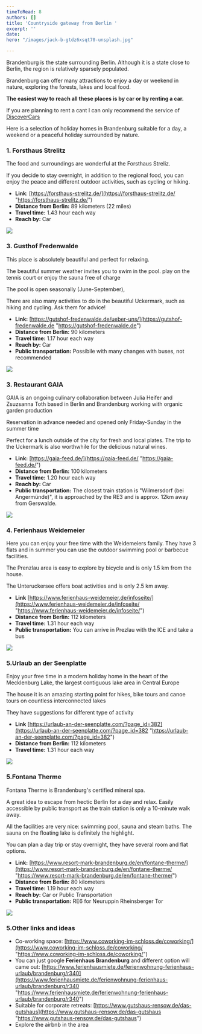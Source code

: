 ```yaml
---
timeToRead: 8
authors: []
title: 'Countryside gateway from Berlin '
excerpt: ''
date: 
hero: "/images/jack-b-gtdz6xsqt70-unsplash.jpg"

---
```

Brandenburg is the state surrounding Berlin. Although it is a state close to Berlin, the region is relatively sparsely populated.

Brandenburg can offer many attractions to enjoy a day or weekend in nature, exploring the forests, lakes and local food.

**The easiest way to reach all these places is by car or by renting a car.**

If you are planning to rent a cant I can only recommend the service of [DiscoverCars](https://www.discovercars.com/?a_aid=mailavarraso)

Here is a selection of holiday homes in Brandenburg suitable for a day, a weekend or a peaceful holiday surrounded by nature.

### 1. Forsthaus Strelitz

The food and surroundings are wonderful at the Forsthaus Streliz.

If you decide to stay overnight, in addition to the regional food, you can enjoy the peace and different outdoor activities, such as cycling or hiking.

* **Link**: [https://forsthaus-strelitz.de/](https://forsthaus-strelitz.de/ "https://forsthaus-strelitz.de/")
* **Distance from Berlin:** 89 kilometers (22 miles)
* **Travel time:** 1.43 hour each way
* **Reach by:** Car

![](/images/img_5640.jpg)

### 3. Gusthof Fredenwalde

This place is absolutely beautiful and perfect for relaxing.

The beautiful summer weather invites you to swim in the pool. play on the tennis court or enjoy the sauna free of charge

The pool is open seasonally (June-September),

There are also many activities to do in the beautiful Uckermark, such as hiking and cycling. Ask them for advice!

* **Link:** [https://gutshof-fredenwalde.de/ueber-uns/](https://gutshof-fredenwalde.de "https://gutshof-fredenwalde.de")
* **Distance from Berlin:** 90 kilometers
* **Travel time:** 1.17 hour each way
* **Reach by:** Car
* **Public transportation:** Possibile with many changes with buses, not recommended

![](/images/1-fredenwalde_09-20_dji_0720-570x570.jpg)

### 3. Restaurant GAIA

GAIA is an ongoing culinary collaboration between Julia Heifer and Zsuzsanna Toth based in Berlin and Brandenburg working with organic garden production

Reservation in advance needed and opened only Friday-Sunday in the summer time

Perfect for a lunch outside of the city for fresh and local plates. The trip to the Uckermark is also worthwhile for the delicious natural wines.

* **Link:** [https://gaia-feed.de/](https://gaia-feed.de/ "https://gaia-feed.de/")
* **Distance from Berlin:** 100 kilometers
* **Travel time:** 1.20 hour each way
* **Reach by:** Car
* **Public transportation:** The closest train station is "Wilmersdorf (bei Angermünde)", it is approached by the RE3 and is approx. 12km away from Gerswalde.

![](/images/gaia_2_dontuse_option-1_in.jpg)

### 4. Ferienhaus Weidemeier

Here you can enjoy your free time with the Weidemeiers family. They have 3 flats and in summer you can use the outdoor swimming pool or barbecue facilities.

The Prenzlau area is easy to explore by bicycle and is only 1.5 km from the house.

The Unteruckersee offers boat activities and is only 2.5 km away.

* **Link** [https://www.ferienhaus-weidemeier.de/infoseite/](https://www.ferienhaus-weidemeier.de/infoseite/ "https://www.ferienhaus-weidemeier.de/infoseite/")
* **Distance from Berlin:** 112 kilometers
* **Travel time:** 1.31 hour each way
* **Public transportation:** You can arrive in Prezlau with the ICE and take a bus

![](/images/ferienhaus-weidemeier56-scaled.jpg)

### 5.Urlaub an der Seenplatte

Enjoy your free time in a modern holiday home in the heart of the Mecklenburg Lake, the largest contiguous lake area in Central Europe

The house it is an amazing starting point for hikes, bike tours and canoe tours on countless interconnected lakes

They have suggestions for different type of activity

* **Link**  [https://urlaub-an-der-seenplatte.com/?page_id=382](https://urlaub-an-der-seenplatte.com/?page_id=382 "https://urlaub-an-der-seenplatte.com/?page_id=382")
* **Distance from Berlin:** 112 kilometers
* **Travel time:** 1.31 hour each way

![](/images/img_1693-e1526913741217.jpeg)

### 5.Fontana Therme

Fontana Therme is Brandenburg's certified mineral spa.

A great idea to escape from hectic Berlin for a day and relax. Easily accessible by public transport as the train station is only a 10-minute walk away.

All the facilities are very nice: swimming pool, sauna and steam baths. The sauna on the floating lake is definitely the highlight.

You can plan a day trip or stay overnight, they have several room and flat options.

* **Link:** [https://www.resort-mark-brandenburg.de/en/fontane-therme/](https://www.resort-mark-brandenburg.de/en/fontane-therme/ "https://www.resort-mark-brandenburg.de/en/fontane-therme/")
* **Distance from Berlin:** 80 kilometers
* **Travel time:** 1.19 hour each way
* **Reach by:** Car or Public Transportation
* **Public transportation:** RE6 for Neuruppin Rheinsberger Tor

![](/images/resort-mark-brandenburg_fontane_therme_soleaussenpool_39-800x492-c-center.jpg)

### 5.Other links and ideas

* Co-working space: [https://www.coworking-im-schloss.de/coworking/](https://www.coworking-im-schloss.de/coworking/ "https://www.coworking-im-schloss.de/coworking/")
* You can just google **Ferienhaus Brandenburg** and different option will came out: [https://www.ferienhausmiete.de/ferienwohnung-ferienhaus-urlaub/brandenburg/r340](https://www.ferienhausmiete.de/ferienwohnung-ferienhaus-urlaub/brandenburg/r340 "https://www.ferienhausmiete.de/ferienwohnung-ferienhaus-urlaub/brandenburg/r340")
* Suitable for corporate retreats: [https://www.gutshaus-rensow.de/das-gutshaus](https://www.gutshaus-rensow.de/das-gutshaus "https://www.gutshaus-rensow.de/das-gutshaus")
* Explore the airbnb in the area